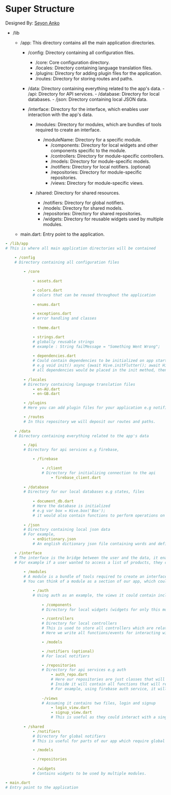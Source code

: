 # Super Structure

Designed By: [Seyon Anko](https://github.com/DrDejaVuNG)

- /lib
    - /app:  This directory contains all the main application directories.
        - /config:  Directory containing all configuration files.
            - /core:  Core configuration directory.
            - /locales:  Directory containing language translation files.
            - /plugins:  Directory for adding plugin files for the application.
            - /routes:  Directory for storing routes and paths.
            
        - /data:  Directory containing everything related to the app's data.
              - /api:  Directory for API services.
              - /database:  Directory for local databases.
              - /json:  Directory containing local JSON data.
              
        - /interface:  Directory for the interface, which enables user interaction with the app's data.
            - /modules:  Directory for modules, which are bundles of tools required to create an interface.
                - /moduleName:  Directory for a specific module.
                    - /components:  Directory for local widgets and other components specific to the module.
                    - /controllers:  Directory for module-specific controllers.
                    - /models:  Directory for module-specific models.
                    - /notifiers:  Directory for local notifiers. (optional)
                    - /repositories:  Directory for module-specific repositories.
                    - /views:  Directory for module-specific views.
                    
            - /shared:  Directory for shared resources.
                - /notifiers:  Directory for global notifiers.
                - /models:  Directory for shared models.
                - /repositories:  Directory for shared repositories.
                - /widgets:  Directory for reusable widgets used by multiple modules.

    - main.dart: Entry point to the application.

```yaml
- /lib/app  
# This is where all main application directories will be contained 

    - /config
    # Directory containing all configuration files
    
        - /core
            
            - assets.dart

            - colors.dart
            # colors that can be reused throughout the application
            
            - enums.dart

            - exceptions.dart
            # error handling and classes
            
            - theme.dart  

            - strings.dart
            # globally reusable strings
            # example : String failMessage = "Something Went Wrong";
            
            - dependencies.dart
            # Could contain dependencies to be initialized on app start
            # e.g void init() async {await Hive.initFlutter(); await Hive.openBox('Box');}
            # all dependencies would be placed in the init method, then used in main function e.g main() async {init(); runApp();}
            
        - /locales
        # Directory containing language translation files
            - en-AU.dart
            - en-GB.dart

        - /plugins
        # Here you can add plugin files for your application e.g notifications.dart

        - /routes
        # In this repository we will deposit our routes and paths.
        
    - /data
    # Directory containing everything related to the app's data

        - /api
        # Directory for api services e.g firebase, 

            - /firebase

                - /client
                # Directory for initializing connection to the api
                    - firebase_client.dart
        
        - /database
        # Directory for our local databases e.g states, files
        
            - document_db.dart
            # Here the database is initialized
            # e.g var box = Hive.box('Box');
            # it would also contain functions to perform operations on the database instance.
    
        - /json
        # Directory containing local json data
        # For example,
            - enDictionary.json
            # An english dictionary json file containing words and definition.

    - /interface
    # The interface is the bridge between the user and the data, it enables the user to interact with the app.
    # For example if a user wanted to access a list of products, they could click a button on a view which fires an event in a controller which then fetches the data and displays it on the view.
        
        - /modules
        # A module is a bundle of tools required to create an interface, this includes views, components, controllers, etc.
        # You can think of a module as a section of our app, which could have several views, components etc which are all related to each other like an e.g an account module could have a bookmarks view, friends view, notifications view, etc, all things related to an account. Here's an example for authentication:

            - /auth
            # Using auth as an example, the views it could contain include, login, signup, forgot password, enter otp etc.
                
                - /components
                # Directory for local widgets (widgets for only this module) and other components such as enums

                - /controllers
                # Directory for local controllers
                # This is used to store all controllers which are related to only the module it is in.
                # Here we write all functions/events for interacting with the app data and updating the module states.

                - /models

                - /notifiers (optional)
                # For local notifiers

                - /repositories
                # Directory for api services e.g auth
                    - auth_repo.dart
                    # Here our repositories are just classes that will mediate the communication between our controller and our services.
                    # Inside it will contain all functions that will request data from the api client.
                    # For example, using firebase auth service, it will contain functions to login/sign up with email and password etc.
        
                -/views
                # Assuming it contains two files, login and signup
                    - login_view.dart
                    - signup_view.dart
                    # This is useful as they could interact with a single controller which will contain the functions to update our state e.g currentUser, however we can also have different controllers and bindings for each.
                    
        - /shared
            - /notifiers
            # Directory for global notifiers
            # This is useful for parts of our app which require global state for things like themes, settings etc.

            - /models

            - /repositories
            
            - /widgets
            # Contains widgets to be used by multiple modules.  

- main.dart  
# Entry point to the application
```

